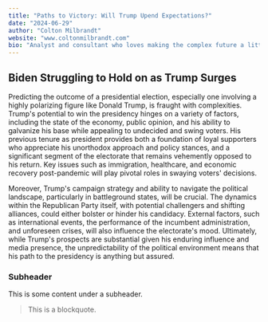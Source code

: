 ```yaml
---
title: "Paths to Victory: Will Trump Upend Expectations?"
date: "2024-06-29"
author: "Colton Milbrandt"
website: "www.coltonmilbrandt.com"
bio: "Analyst and consultant who loves making the complex future a little less uncertain."
---
```


## Biden Struggling to Hold on as Trump Surges

Predicting the outcome of a presidential election, especially one involving a highly polarizing figure like Donald Trump, is fraught with complexities. Trump's potential to win the presidency hinges on a variety of factors, including the state of the economy, public opinion, and his ability to galvanize his base while appealing to undecided and swing voters. His previous tenure as president provides both a foundation of loyal supporters who appreciate his unorthodox approach and policy stances, and a significant segment of the electorate that remains vehemently opposed to his return. Key issues such as immigration, healthcare, and economic recovery post-pandemic will play pivotal roles in swaying voters' decisions.

Moreover, Trump's campaign strategy and ability to navigate the political landscape, particularly in battleground states, will be crucial. The dynamics within the Republican Party itself, with potential challengers and shifting alliances, could either bolster or hinder his candidacy. External factors, such as international events, the performance of the incumbent administration, and unforeseen crises, will also influence the electorate's mood. Ultimately, while Trump's prospects are substantial given his enduring influence and media presence, the unpredictability of the political environment means that his path to the presidency is anything but assured.

### Subheader

This is some content under a subheader.

> This is a blockquote.
